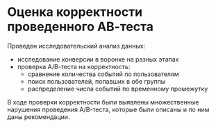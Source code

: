 # Оценка корректности проведенного АВ-теста

Проведен исследовательский анализ данных:
- исследование конверсии в воронке на разных этапах
- проверка А/В-теста на корректность:
	- сравнение количества событий по пользователям
	- поиск пользователей, попавших в обе группы
	- распределение числа событий по временному промежутку

В ходе проверки корректности были выявлены множественные нарушения проведения А/В-теста, которые были описаны и по ним даны рекомендации.